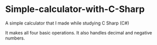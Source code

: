 # Simple-calculator-with-C-Sharp
A simple calculator that I made while studying C Sharp (C#)

It makes all four basic operations.
It also handles decimal and negative numbers.
